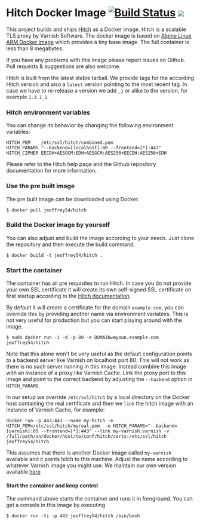 # Hitch Docker Image [![Build Status](https://travis-ci.org/zazukoians/docker-hitch.svg)](https://travis-ci.org/zazukoians/docker-hitch) [![](https://imagelayers.io/badge/zazukoians/hitch:latest.svg)](https://imagelayers.io/?images=zazukoians/hitch:latest 'Get your own badge on imagelayers.io')

This project builds and ships [Hitch](https://github.com/varnish/hitch) as a Docker image. Hitch is a scalable TLS proxy by Varnish Software. The docker image is based on [Alpine Linux ARM Docker Image](http://gliderlabs.viewdocs.io/docker-alpine/) which provides a tiny base image. The full container is less than 8 megabytes.

If you have any problems with this image please report issues on Github. Pull requests & suggestions are also welcome.

Hitch is built from the latest stable tarball. We provide tags for the according Hitch version and also a `latest` version pointing to the most recent tag. In case we have to re-release a version we add `_1` or alike to the version, for example `1.3.1_1`.

### Hitch environment variables

You can change its behavior by changing the following environment variables:

    HITCH_PEM    /etc/ssl/hitch/combined.pem
    HITCH_PARAMS "--backend=[localhost]:80 --frontend=[*]:443"
    HITCH_CIPHER EECDH+AESGCM:EDH+AESGCM:AES256+EECDH:AES256+EDH

Please refer to the Hitch help page and the Github repository documentation for more information. 

### Use the pre built image

The pre built image can be downloaded using Docker.

    $ docker pull jeoffrey54/hitch


### Build the Docker image by yourself

You can also adjust and build the image according to your needs. Just clone the repository and then execute the build command.

    $ docker build -t jeoffrey54/hitch .


### Start the container

The container has all pre requisites to run Hitch. In case you do not provide your own SSL certificate it will create its own self-signed SSL certificate on first startup according to the [Hitch documentation](https://github.com/varnish/hitch/blob/master/docs/certificates.md).

By default it will create a certificate for the domain `example.com`, you can override this by providing another name via environment variables. This is not very useful for production but you can start playing around with the image.

    $ sudo docker run -i -d -p 80 -e DOMAIN=myown.example.com jeoffrey54/hitch

Note that this alone won't be very useful as the default configuration points to a backend server like Varnish on localhost port 80. This will not work as there is no such server running in this image. Instead combine this image with an instance of a proxy like Varnish Cache. Link the proxy port to this image and point to the correct backend by adjusting the `--backend` option in `HITCH_PARAMS`.

In our setup we override `/etc/ssl/hitch` by a local directory on the Docker host containing the real certificate and then we `link` the hitch image with an instance of Varnish Cache, for example:

    docker run -p 443:443 --name my-hitch -e HITCH_PEM=/etc/ssl/hitch/myreal.pem  -e HITCH_PARAMS="--backend=[varnish]:80 --frontend=[*]:443" --link my-varnish:varnish -v /full/path/on/docker/host/to/conf/hitch/certs:/etc/ssl/hitch jeoffrey54/hitch

This assumes that there is another Docker image called `my-varnish` available and it points hitch to this machine. Adjust the name according to whatever Varnish image you might use. We maintain our own version available [here](https://github.com/zazukoians/docker-varnish) 

#### Start the container and keep control

The command above starts the container and runs it in foreground. You can get a console in this image by executing

    $ docker run -ti -p 443 jeoffrey54/hitch /bin/bash
